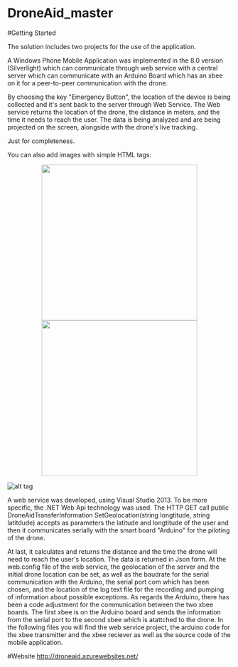 # DroneAid_master

#Getting Started

The solution includes two projects for the use of the application. 

A Windows Phone Mobile Application was implemented in the 8.0 version (Silverlight) which can communicate through web service with a central server which can communicate with an Arduino Board which has an xbee on it for a peer-to-peer communication with the drone.

By choosing the key "Emergency Button", the location of the device is being collected and it's sent back to the server through Web Service. The Web service returns the location of the drone, the distance in meters, and the time it needs to reach the user. The data is being analyzed and are being projected on the screen, alongside with the drone's live tracking.


	

Just for completeness.

You can also add images with simple HTML tags:

<p align="center">
  <img src="your_relative_path_here" width="350"/>
  <img src="http://imgur.com/a/DsOTV" width="350"/>
</p>

![alt tag](http://imgur.com/a/DsOTV)


A web service was developed, using Visual Studio 2013. To be more specific, the .NET Web Api technology was used.
The HTTP GET call public DroneAidTransferInformation SetGeolocation(string longtitude, string latitdude) accepts as parameters the latitude and longtitude of the user and then it  communicates serially with the smart board "Arduino" for the piloting of the drone.

At last, it calculates and returns the distance and the time the drone will need to reach the user's location. The data is returned in Json form. At the web.config file of the web service, the geolocation of the server and the initial drone location can be set, as well as the baudrate for the serial communication with the Arduino, the serial port com which has been chosen, and the location of the log text file for the recording and pumping of information about possible exceptions.
As regards the Arduino, there has been a code adjustment for the communication between the two xbee boards. The first xbee is on the Arduino board and sends the information from the serial port to the second xbee which is atattched to the drone. 
In the following files you will find the web service project, the arduino code for the xbee transmitter and the xbee reciever as well as the source code of the mobile application.

#Website
http://droneaid.azurewebsites.net/
